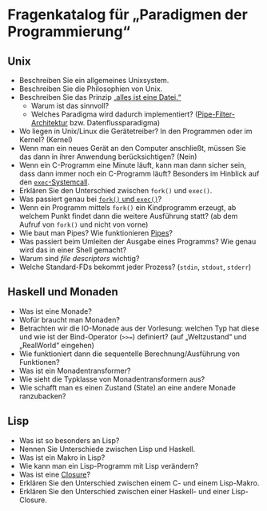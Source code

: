 # Fragenkatalog für „Paradigmen der Programmierung“

## Unix

* Beschreiben Sie ein allgemeines Unixsystem.
* Beschreiben Sie die Philosophien von Unix.
* Beschreiben Sie das Prinzip [„alles ist eine Datei.“](https://en.wikipedia.org/wiki/Everything_is_a_file)
  * Warum ist das sinnvoll?
  * Welches Paradigma wird dadurch implementiert?  ([Pipe-Filter-Architektur](https://de.wikipedia.org/wiki/Pipes_und_Filter) bzw. Datenflussparadigma)
* Wo liegen in Unix/Linux die Gerätetreiber? In den Programmen oder im Kernel? (Kernel)
* Wenn man ein neues Gerät an den Computer anschließt, müssen Sie das dann in ihrer Anwendung berücksichtigen? (Nein)
* Wenn ein C-Programm eine Minute läuft, kann man dann sicher sein, dass dann immer noch ein C-Programm läuft? Besonders im Hinblick auf den [`exec`-Systemcall](https://en.wikipedia.org/wiki/Exec_(system_call)).
* Erklären Sie den Unterschied zwischen `fork()` und `exec()`.
* Was passiert genau bei [`fork()` und `exec()`](https://en.wikipedia.org/wiki/Fork%E2%80%93exec)?
* Wenn ein Programm mittels `fork()` ein Kindprogramm erzeugt, ab welchem Punkt findet dann die weitere Ausführung statt? (ab dem Aufruf von `fork()` und nicht von vorne)
* Wie baut man Pipes? Wie funktionieren [Pipes](https://de.wikipedia.org/wiki/Pipe_(Informatik))?
* Was passiert beim Umleiten der Ausgabe eines Programms? Wie genau wird das in einer Shell gemacht?
* Warum sind *file descriptors* wichtig?
* Welche Standard-FDs bekommt jeder Prozess? (`stdin`, `stdout`, `stderr`)

## Haskell und Monaden

* Was ist eine Monade?
* Wofür braucht man Monaden?
* Betrachten wir die IO-Monade aus der Vorlesung: welchen Typ hat diese und wie ist der Bind-Operator (`>>=`) definiert? (auf „Weltzustand“ und „RealWorld“ eingehen)
* Wie funktioniert dann die sequentelle Berechnung/Ausführung von Funktionen?
* Was ist ein Monadentransformer?
* Wie sieht die Typklasse von Monadentransformern aus?
* Wie schafft man es einen Zustand (State) an eine andere Monade ranzubacken?

## Lisp

* Was ist so besonders an Lisp?
* Nennen Sie Unterschiede zwischen Lisp und Haskell.
* Was ist ein Makro in Lisp?
* Wie kann man ein Lisp-Programm mit Lisp verändern?
* Was ist eine [Closure](https://de.wikipedia.org/wiki/Closure_(Funktion))?
* Erklären Sie den Unterschied zwischen einem C- und einem Lisp-Makro.
* Erklären Sie den Unterschied zwischen einer Haskell- und einer Lisp-Closure.
